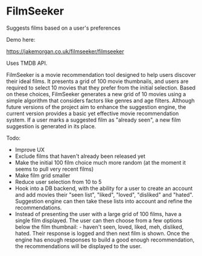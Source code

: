 # FilmSeeker
Suggests films based on a user's preferences

Demo here:

https://jakemorgan.co.uk/filmseeker/filmseeker

Uses TMDB API.

FilmSeeker is a movie recommendation tool designed to help users discover their ideal films. It presents a grid of 100 movie thumbnails, and users are required to select 10 movies that they prefer from the initial selection. Based on these choices, FilmSeeker generates a new grid of 10 movies using a simple algorithm that considers factors like genres and age filters. Although future versions of the project aim to enhance the suggestion engine, the current version provides a basic yet effective movie recommendation system.  If a user marks a suggested film as "already seen", a new film suggestion is generated in its place.

Todo:
* Improve UX
* Exclude films that haven't already been released yet
* Make the initial 100 film choice much more random (at the moment it seems to pull very recent films)
* Make film grid smaller
* Reduce user selection from 10 to 5
* Hook into a DB backend, with the ability for a user to create an account and add movies their "seen list", "liked", "loved", "disliked" and "hated".  Suggestion engine can then take these lists into account and refine the recommendations.
* Instead of presenting the user with a large grid of 100 films, have a single film displayed.  The user can then choose from a few options below the film thumbnail: - haven't seen, loved, liked, meh, disliked, hated.  Their response is logged and then next film is shown.  Once the engine has enough responses to build a good enough recommendation, the recommendations will be displayed to the user.

